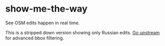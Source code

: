 show-me-the-way
===============

See OSM edits happen in real time.

This is a stripped down version showing only Russian edits. [Go upstream](http://osmlab.github.io/show-me-the-way/bbox.html) for advanced bbox filtering.
